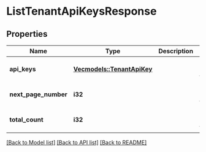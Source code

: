 # ListTenantApiKeysResponse

## Properties
Name | Type | Description | Notes
------------ | ------------- | ------------- | -------------
**api_keys** | [**Vec<models::TenantApiKey>**](TenantAPIKey.md) |  | [optional] [default to None]
**next_page_number** | **i32** |  | [optional] [default to None]
**total_count** | **i32** |  | [optional] [default to None]

[[Back to Model list]](../README.md#documentation-for-models) [[Back to API list]](../README.md#documentation-for-api-endpoints) [[Back to README]](../README.md)


